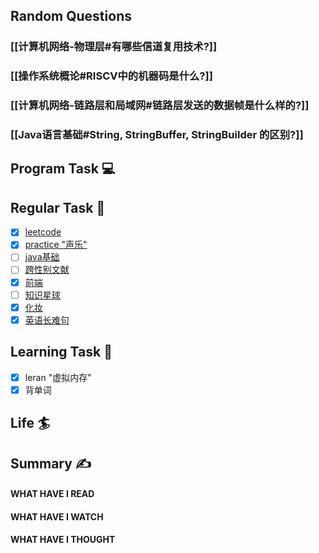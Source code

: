 ## Random Questions
### [[计算机网络-物理层#有哪些信道复用技术?]]

### [[操作系统概论#RISCV中的机器码是什么?]]

### [[计算机网络-链路层和局域网#链路层发送的数据帧是什么样的?]]

### [[Java语言基础#String, StringBuffer, StringBuilder 的区别?]]



## Program Task  💻

## Regular Task  🤡
- [x] [leetcode](https://leetcode.cn/study-plan/algorithms/?progress=tyz0ksg)
- [x] [practice "声乐"](https://docs.google.com/spreadsheets/d/1F0zsAOoyfBXu63_U2zy0et0Ku1OxZ0DCDKUsEI5Ebjs/edit#gid=1676784532)
- [ ] [java基础](https://javaguide.cn/java/basis/java-basic-questions-01.html#%E5%9F%BA%E7%A1%80%E6%A6%82%E5%BF%B5)
- [ ] [跨性别文献](https://transreads.org/tag/article/)
- [x] [前端](https://web.qianguyihao.com)
- [ ] [知识星球](http://svip.iocoder.cn/index/index.html)
- [x] [化妆](https://www.bilibili.com/video/BV1iU4y1L7G2?p=2)
- [x] [英语长难句](https://www.bilibili.com/video/BV1mC4y1p7Fh?p=154)

## Learning Task 🎯
- [x] leran "虚拟内存"
- [x] 背单词

## Life 🏄

## Summary ✍
####  WHAT HAVE I READ

#### WHAT HAVE I WATCH

#### WHAT HAVE I THOUGHT
